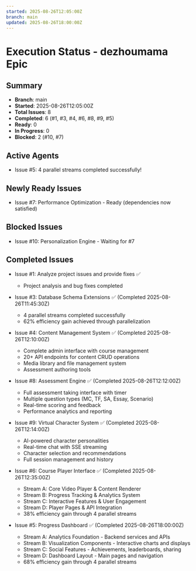 ```yaml
---
started: 2025-08-26T12:05:00Z
branch: main
updated: 2025-08-26T18:00:00Z
---
```


# Execution Status - dezhoumama Epic

## Summary
- **Branch**: main
- **Started**: 2025-08-26T12:05:00Z
- **Total Issues**: 8
- **Completed**: 6 (#1, #3, #4, #6, #8, #9, #5)
- **Ready**: 0
- **In Progress**: 0
- **Blocked**: 2 (#10, #7)

## Active Agents
- Issue #5: 4 parallel streams completed successfully!

## Newly Ready Issues
- Issue #7: Performance Optimization - Ready (dependencies now satisfied)

## Blocked Issues
- Issue #10: Personalization Engine - Waiting for #7

## Completed Issues
- Issue #1: Analyze project issues and provide fixes ✅
  - Project analysis and bug fixes completed

- Issue #3: Database Schema Extensions ✅ (Completed 2025-08-26T11:45:30Z)
  - 4 parallel streams completed successfully
  - 62% efficiency gain achieved through parallelization
  
- Issue #4: Content Management System ✅ (Completed 2025-08-26T12:10:00Z)
  - Complete admin interface with course management
  - 20+ API endpoints for content CRUD operations
  - Media library and file management system
  - Assessment authoring tools
  
- Issue #8: Assessment Engine ✅ (Completed 2025-08-26T12:12:00Z)
  - Full assessment taking interface with timer
  - Multiple question types (MC, TF, SA, Essay, Scenario)
  - Real-time scoring and feedback
  - Performance analytics and reporting
  
- Issue #9: Virtual Character System ✅ (Completed 2025-08-26T12:14:00Z)
  - AI-powered character personalities
  - Real-time chat with SSE streaming
  - Character selection and recommendations
  - Full session management and history

- Issue #6: Course Player Interface ✅ (Completed 2025-08-26T12:35:00Z)
  - Stream A: Core Video Player & Content Renderer
  - Stream B: Progress Tracking & Analytics System
  - Stream C: Interactive Features & User Engagement
  - Stream D: Player Pages & API Integration
  - 38% efficiency gain through 4 parallel streams

- Issue #5: Progress Dashboard ✅ (Completed 2025-08-26T18:00:00Z)
  - Stream A: Analytics Foundation - Backend services and APIs
  - Stream B: Visualization Components - Interactive charts and displays
  - Stream C: Social Features - Achievements, leaderboards, sharing
  - Stream D: Dashboard Layout - Main pages and navigation
  - 68% efficiency gain through 4 parallel streams
